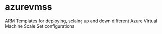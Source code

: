 # azurevmss
ARM Templates for deploying, sclaing up and down different Azure Virtual Machine Scale Set configurations
